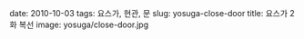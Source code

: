 ﻿date: 2010-10-03
tags: 요스가, 현관, 문
slug: yosuga-close-door
title: 요스가 2화 복선
image: yosuga/close-door.jpg
